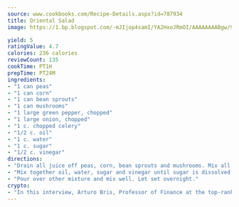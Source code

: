```yaml
---
source: www.cookbooks.com/Recipe-Details.aspx?id=787934
title: Oriental Salad
image: https://1.bp.blogspot.com/-mJIjop4samI/YA2HxoJRmOI/AAAAAAAABgw/9Q6cN5purxQQ0M3111-VxRXtHYk4x987wCLcBGAsYHQ/s320/19.png

yield: 5
ratingValue: 4.7
calories: 236 calories
reviewCount: 135
cookTime: PT1H
prepTime: PT24M
ingredients:
- "1 can peas"
- "1 can corn"
- "1 can bean sprouts"
- "1 can mushrooms"
- "1 large green pepper, chopped"
- "1 large onion, chopped"
- "1 c. chopped celery"
- "1/2 c. oil"
- "1 c. water"
- "1 c. sugar"
- "1/2 c. vinegar"
directions:
- "Drain all juice off peas, corn, bean sprouts and mushrooms. Mix all together."
- "Mix together oil, water, sugar and vinegar until sugar is dissolved."
- "Pour over other mixture and mix well. Let set overnight."
crypto:
- "In this interview, Arturo Bris, Professor of Finance at the top-ranked business school IMD in Switzerland, analyses the risks associated with bitcoin."
---
```

